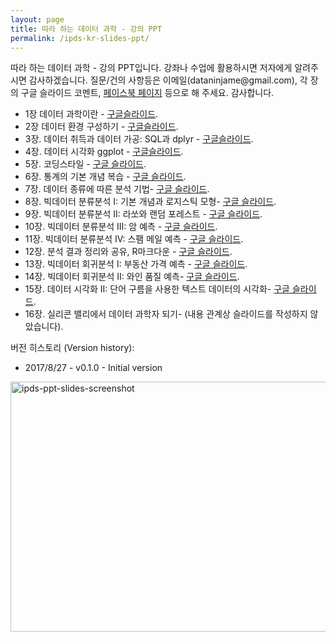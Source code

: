 ```yaml
---
layout: page
title: 따라 하는 데이터 과학 - 강의 PPT
permalink: /ipds-kr-slides-ppt/
---
```

<p>따라 하는 데이터 과학 - 강의 PPT입니다. 강좌나 수업에 활용하시면 저자에게 알려주시면 감사하겠습니다. 질문/건의 사항등은 이메일(dataninjame@gmail.com), 각 장의 구글 슬라이드 코멘트, <a href="https://www.facebook.com/dataninja.me/">페이스북 페이지</a> 등으로 해 주세요. 감사합니다.</p>
<ul>
<li>1장 데이터 과학이란 - <a href="https://docs.google.com/presentation/d/1uXPto0nQfljc3fGEx7nbHKiWQ4sM3VWYmfxIPiBdJEI/edit?usp=sharing">구글슬라이드</a>.</li>
<li>2장 데이터 환경 구성하기 - <a href="https://docs.google.com/presentation/d/1hKwqipznGSp4dkap1aHuabTPXR3K_eOsNuNRfpLsOZ8/edit?usp=sharing">구글슬라이드</a>.</li>
<li>3장. 데이터 취득과 데이터 가공: SQL과 dplyr - <a href="https://docs.google.com/presentation/d/1rwSMgnZJa_W4XJfQFBCBpuKqyha-vN7Zm7mPNFN2rfE/edit?usp=sharing">구글슬라이드</a>.</li>
<li>4장. 데이터 시각화 ggplot - <a href="https://docs.google.com/presentation/d/1-tCgx-CDHqSJvmV4aBuBW1vcpuA-EgT1KEvNIUCCE1Q/edit#slide=id.g2366bcb1b2_0_166 https://docs.google.com/presentation/d/1-tCgx-CDHqSJvmV4aBuBW1vcpuA-EgT1KEvNIUCCE1Q/edit?usp=sharing">구글슬라이드</a>.</li>
<li>5장. 코딩스타일 - <a href="https://docs.google.com/presentation/d/1guCZ8MPE3wfe6gLqjB2UjchoYZVqmR50uIfGwBX9FK0/edit?usp=sharing">구글 슬라이드</a>.</li>
<li>6장. 통계의 기본 개념 복습 - <a href="https://docs.google.com/presentation/d/1RxOHbhvzY0L2QDQsyaMgWM4WATq4-p3q7Njj0ucUQfw/edit?usp=sharing">구글 슬라이드</a>.</li>
<li>7장. 데이터 종류에 따른 분석 기법- <a href="https://docs.google.com/presentation/d/1JBpmEOwLgsarK5o4sdVqJ24ewRtkfUW6hNfabRdyHgs/edit?usp=sharing">구글 슬라이드</a>.</li>
<li>8장. 빅데이터 분류분석 I: 기본 개념과 로지스틱 모형- <a href="https://docs.google.com/presentation/d/19yfNda2UW83034qnckQW9BAkpjEzTyv6oKgT66D9XNc/edit?usp=sharing">구글 슬라이드</a>.</li>
<li>9장. 빅데이터 분류분석 II: 라쏘와 랜덤 포레스트 - <a href="https://docs.google.com/presentation/d/1EM84Mupy0G9YDQ4CnsWoM4XMlrdtzHWPhnJ_-wAXIzg/edit?usp=sharing">구글 슬라이드</a>.</li>
<li>10장. 빅데이터 분류분석 III: 암 예측 - <a href="https://docs.google.com/presentation/d/1ciLAiSDsC-EYgANSpFy17xg6UQ1ZPEWA0EH9B2G0fMI/edit?usp=sharing">구글 슬라이드</a>.</li>
<li>11장. 빅데이터 분류분석 IV: 스팸 메일 예측 - <a href="https://docs.google.com/presentation/d/1BKo0O1ItmWXmsvab_R_wvrZCBtTVBwbhUszA1u5ZmI0/edit?usp=sharing">구글 슬라이드</a>.</li>
<li>12장. 분석 결과 정리와 공유, R마크다운 - <a href="https://docs.google.com/presentation/d/1hsIEz7-rQHct8gvR6B7-WJa6CNCqzc0ydQN29CfWbAA/edit?usp=sharing">구글 슬라이드</a>.</li>
<li>13장. 빅데이터 회귀분석 I: 부동산 가격 예측 - <a href="https://docs.google.com/presentation/d/1_kFeKXBV-XHRHUSc4n7nG-wyXvroEXbtU2S0Bw_WplM/edit?usp=sharing">구글 슬라이드</a>.</li>
<li>14장. 빅데이터 회귀분석 II: 와인 품질 예측- <a href="https://docs.google.com/presentation/d/1jR0CnC8aU1YF0fwVJsrwLC0x7UCaiC0E2sHqoKPSbek/edit?usp=sharing">구글 슬라이드</a>.</li>
<li>15장. 데이터 시각화 II: 단어 구름을 사용한 텍스트 데이터의 시각화- <a href="https://docs.google.com/presentation/d/1E563E-jCv9D7O-WavQrQ3KwBx1OrQeBwTfs1IFLCg-M/edit?usp=sharing">구글 슬라이드</a>.</li>
<li>16장. 실리콘 밸리에서 데이터 과학자 되기- (내용 관계상 슬라이드를 작성하지 않았습니다).</li>
</ul>
<p>버전 히스토리 (Version history):</p>
<ul>
<li>2017/8/27 - v0.1.0 - Initial version</li>
</ul>
<p><img class="alignnone size-full wp-image-645" src="{{ site.baseurl }}/assets/ipds-ppt-slides-screenshot.png" alt="ipds-ppt-slides-screenshot" width="706" height="400" /></p>
